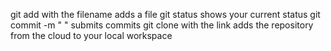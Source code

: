 git add with the filename adds a file
git status shows your current status
git commit -m " " submits commits
git clone with the link adds the repository from the cloud to your local workspace